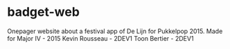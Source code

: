 # badget-web
Onepager website about a festival app of De Lijn for Pukkelpop 2015.
Made for Major IV - 2015
Kevin Rousseau - 2DEV1 Toon Bertier - 2DEV1

